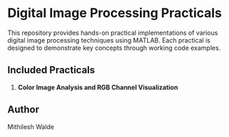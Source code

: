 # Digital Image Processing Practicals

This repository provides hands-on practical implementations of various digital image processing techniques using MATLAB. Each practical is designed to demonstrate key concepts through working code examples.

## Included Practicals

1. **Color Image Analysis and RGB Channel Visualization**  

## Author
Mithilesh Walde